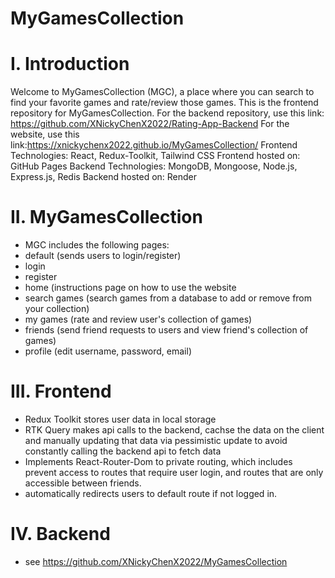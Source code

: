 # MyGamesCollection
# I. Introduction
Welcome to MyGamesCollection (MGC), a place where you can search to find your favorite games and rate/review those games. 
  This is the frontend repository for MyGamesCollection. 
For the backend repository, use this link: https://github.com/XNickyChenX2022/Rating-App-Backend
For the website, use this link:https://xnickychenx2022.github.io/MyGamesCollection/
Frontend Technologies: React, Redux-Toolkit, Tailwind CSS
Frontend hosted on: GitHub Pages
Backend Technologies: MongoDB, Mongoose, Node.js, Express.js, Redis 
Backend hosted on: Render
# II. MyGamesCollection
* MGC includes the following pages:
* default (sends users to login/register)
* login
* register
* home (instructions page on how to use the website
* search games (search games from a database to add or remove from your collection)
* my games (rate and review user's collection of games)
* friends (send friend requests to users and view friend's collection of games)
* profile (edit username, password, email)
# III. Frontend
* Redux Toolkit stores user data in local storage 
* RTK Query makes api calls to the backend, cachse the data on the client and manually updating that data via pessimistic update to avoid constantly calling the backend api to fetch data
* Implements React-Router-Dom to private routing, which includes prevent access to routes that require user login, and routes that are only accessible between friends.
* automatically redirects users to default route if not logged in.
# IV. Backend
* see https://github.com/XNickyChenX2022/MyGamesCollection
